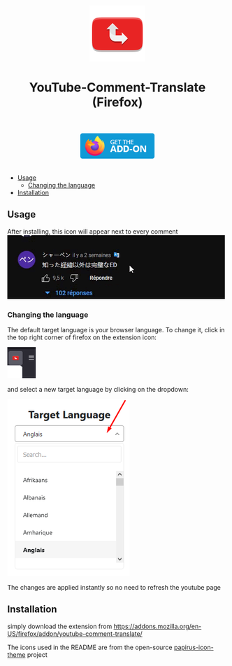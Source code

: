 <p align="center"><img src="docs/icon.png"></p>
<h1 align="center">YouTube-Comment-Translate (Firefox)</h1>

<p align="center">
	</br></br>
		<a href="https://addons.mozilla.org/en-US/firefox/addon/youtube-comment-translate/">
			<img src="docs/get-the-addon.png">
	</br></br>
</p>

<!-- vim-markdown-toc GFM -->

- [Usage](#usage)
  - [Changing the language](#changing-the-language)
- [Installation](#installation)

<!-- vim-markdown-toc -->

## Usage

After installing, this icon will appear next to every comment</br>
<img src="docs/usage_firefox.gif">

### Changing the language

The default target language is your browser language. To change it, click in the top right corner of firefox on the extension icon:

<img src="docs/change_language_1.png">

and select a new target language by clicking on the dropdown:

<img src="docs/change_language_2.png">

The changes are applied instantly so no need to refresh the youtube page

## Installation

simply download the extension from https://addons.mozilla.org/en-US/firefox/addon/youtube-comment-translate/

The icons used in the README are from the open-source [papirus-icon-theme](https://github.com/PapirusDevelopmentTeam/papirus-icon-theme) project
